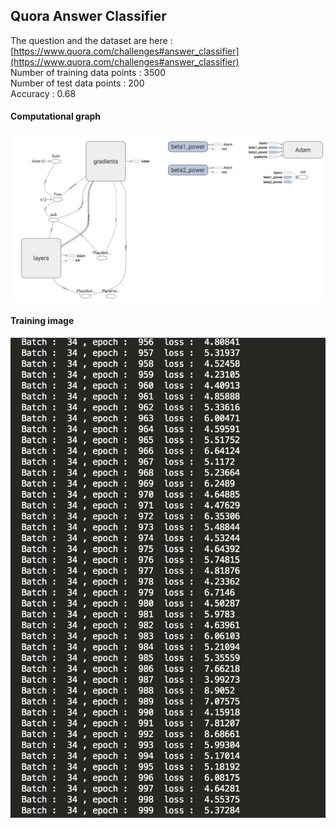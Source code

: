 ## Quora Answer Classifier
The question and the dataset are here : [https://www.quora.com/challenges#answer_classifier](https://www.quora.com/challenges#answer_classifier)  
Number of training data points : 3500  
Number of test data points : 200  
Accuracy : 0.68  

#### Computational graph
![training](https://github.com/shravan97/quora_classifier/blob/master/images/graph.png)

#### Training image
![training](https://github.com/shravan97/quora_classifier/blob/master/images/train_loss.png)
